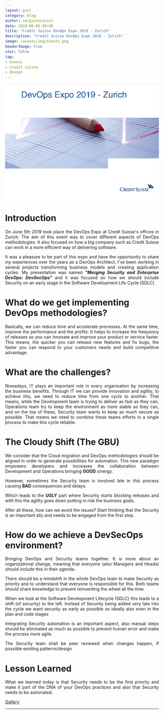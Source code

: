 ```yaml
---
layout: post
category: blog
author: sergiotocalini
date: 2019-06-05 09:00
title: "Credit Suisse DevOps Expo 2019 - Zurich"
description: "Credit Suisse DevOps Expo 2019 - Zurich"
image: /assets/img/events.png
headerImage: true
star: false
tag:
- events
- credit suisse
- devops
---
```


![Credit Suisse - DevOps Expo 2019 (Zurich, Switzerland)][banner]

# Introduction
<p style='text-align: justify;'>
	On June 5th 2019 took place the DevOps Expo at Credit Suisse's offices in
	Zurich. The aim of this event was to cover different aspects of DevOps 
	methodologies. It also focused on how a big company such as Credit Suisse
	can work in a more efficient way of delivering software.
</p>
<p style='text-align: justify;'>
	It was a pleasure to be part of this expo and have the opportunity to share
	my experiences over the years as a DevOps Architect. I've been working in several
	projects transforming business models and creating application cycles. My presentation
	was named <em><strong>"Merging Security and Enterprise DevOps: DevSecOps"</strong></em>
	and it was focused on how we should include Security on an early stage in the
	Software Development Life Cycle (SDLC).
</p>

# What do we get implementing DevOps methodologies?
<p style='text-align: justify;'>
	Basically, we can reduce time and accelerate processes. At the same time,
	improve the performance and the profits. It helps to increase the frequency
	of releases so you can innovate and improve your product or service faster. This
	means, the quicker you can release new features and fix bugs, the faster you can
	respond to your customers needs and build competitive advantage.
</p>

# What are the challenges?
<p style='text-align: justify;'>
	Nowadays, IT plays an important role in every organisation by increasing the
	business benefits. Through IT we can provide innovation and agility, to achieve
	this, we need to reduce time from one cycle to another. That means, while the
	Development team is trying to deliver as fast as they can, Operations team try
	to keep the environment as more stable as they can, and on the top of these,
	Security team wants to keep as much secure as possible. That means we need to
	combine these teams efforts in a single process to make this cycle reliable.
</p>

# The Cloudy Shift (The GBU)
<p style='text-align: justify;'>
	We consider that the Cloud migration and DevOps methodologies should be aligned in
	order to generate possibilities for automation. This new paradigm empowers
	developers and increases the collaboration between Development and Operations
	bringing <strong>GOOD</strong> sinergy.
</p>
<p style='text-align: justify;'>
	However, sometimes the Security team is involved late in this process causing
	<strong>BAD</strong> consequences and delays.
</p>
<p style='text-align: justify;'>
	Which leads to the <strong>UGLY</strong> part where Security starts blocking
	releases and with this the agility goes down putting in risk the business goals.
</p>
<p style='text-align: justify;'>
	After all these, how can we avoid the issues? Start thinking that the Security
	is an important ally and needs to be engaged from the first step.
</p>

# How do we achieve a DevSecOps environment?
<p style='text-align: justify;'>
	Bringing DevOps and Security teams together. It is more about an organizational
	change, meaning that everyone (also Managers and Heads) should include this in
	their agenda.
</p>
<p style='text-align: justify;'>
	There should be a mindshift in the whole DevOps team to make Security as
	priority and to understand that everyone is responsible for this. Both teams
	should share knowledge to prevent reinventing the wheel all the time.
</p>
<p style='text-align: justify;'>
	When we look at the Software Development Lifecycle (SDLC) this leads to a
	shift (of security) to the left. Instead of Security being added very late
	into the cycle we want security as early as possible so ideally also even
	in the plan and code stages
</p>
<p style='text-align: justify;'>
	Integrating Security automation is an important aspect, also manual steps
	should be eliminated as much as possible to prevent human error and make
	the process more agile.
</p>
<p style='text-align: justify;'>
	The Security team shall be peer reviewed when changes happen, if possible
	existing patterns/design
</p>

# Lesson Learned
<p style='text-align: justify;'>
	What we learned today is that Security needs to be the first priority and
	make it part of the DNA of your DevOps practices and also that Security needs
	to be automated.
</p>


[Gallery][gallery]

---
[banner]: /assets/events/CS-devops_expo_2019-Zurich.png
[gallery]: https://photos.app.goo.gl/3QqPc9wjtTsxVski7
